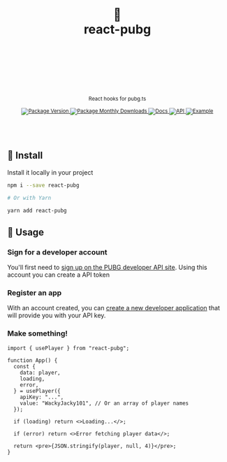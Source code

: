 <div align="center">
  <h1>
    <br/>
    <br/>
    🐔
    <br />
    react-pubg
    <br />
    <br />
    <br />
    <br />
  </h1>
  <sup>
    <br />
    React hooks for pubg.ts
    <br />
    <br />
    <a href="https://www.npmjs.com/package/react-pubg">
       <img src="https://img.shields.io/npm/v/react-pubg?label=%20&style=for-the-badge" alt="Package Version" />
    </a>
    <a href="https://www.npmjs.com/package/react-pubg">
      <img src="https://img.shields.io/npm/dm/react-pubg?label=%20&style=for-the-badge" alt="Package Monthly Downloads" />
    </a>
    <a href="https://github.com/nurodev/react-pubg">
      <img src="https://img.shields.io/badge/-Docs-blue.svg?style=for-the-badge" alt="Docs" />
    </a>
    <a href="https://documentation.pubg.com/">
      <img src="https://img.shields.io/badge/-API-yellow.svg?style=for-the-badge" alt="API" />
    </a>
    <a href="http://react-pubg.vercel.app/">
      <img src="https://img.shields.io/badge/-Example-white.svg?style=for-the-badge" alt="Example" />
    </a>
  </sup>
  <br />
  <br />
  <br />
  <br />
</div>

## 🚀 Install

Install it locally in your project

```bash
npm i --save react-pubg

# Or with Yarn

yarn add react-pubg
```

## 🦄 Usage

### Sign for a developer account

You'll first need to [sign up on the PUBG developer API site](https://developer.playbattlegrounds.com/). Using this account you can create a API token

### Register an app

With an account created, you can [create a new developer application](https://developer.playbattlegrounds.com/apps/new?locale=en) that will provide you with your API key.

### Make something!

```tsx
import { usePlayer } from "react-pubg";

function App() {
  const {
    data: player,
    loading,
    error,
  } = usePlayer({
    apiKey: "...",
    value: "WackyJacky101", // Or an array of player names
  });

  if (loading) return <>Loading...</>;

  if (error) return <>Error fetching player data</>;

  return <pre>{JSON.stringify(player, null, 4)}</pre>;
}
```
